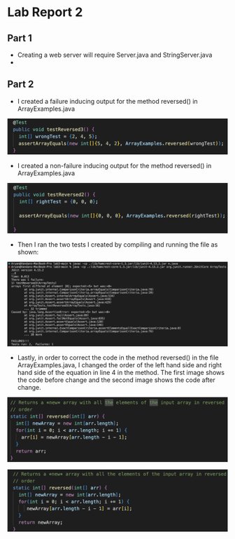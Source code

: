 # **Lab Report 2**
## Part 1
* Creating a web server will require Server.java and StringServer.java
* 


## Part 2

* I created a failure inducing output for the method reversed() in ArrayExamples.java

![image](/cse15llab2a.png)

* I created a non-failure inducing output for the method reversed() in ArrayExamples.java

![image](/cse15llab2b.png)

* Then I ran the two tests I created by compiling and running the file as shown:

![image](/cse15llab2c.png)

* Lastly, in order to correct the code in the method reversed() in the file ArrayExamples.java, I changed the order of the left hand side and right hand side of the equation in line 4 in the method. The first image shows the code before change and the second image shows the code after change.

![image](/cse15llab2d.png)

![image](/cse15llab2e.png)




